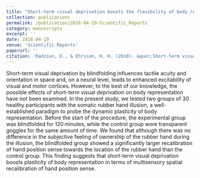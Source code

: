 ```yaml
---
title: "Short-term visual deprivation boosts the flexibility of body representation"
collection: publications
permalink: /publication/2018-04-19-Scientific_Reports
category: manuscripts
excerpt: ''
date: 2018-04-19
venue: 'Scientific Reports'
paperurl: ''
citation: 'Radziun, D., & Ehrsson, H. H. (2018). &quot;Short-term visual deprivation boosts the flexibility of body representation.&quot; <i>Scientific Reports,</i>. 8(1).'
---
```


Short-term visual deprivation by blindfolding influences tactile acuity and orientation in space and, on a neural level, leads to enhanced excitability of visual and motor cortices. However, to the best of our knowledge, the possible effects of short-term visual deprivation on body representation have not been examined. In the present study, we tested two groups of 30 healthy participants with the somatic rubber hand illusion, a well-established paradigm to probe the dynamic plasticity of body representation. Before the start of the procedure, the experimental group was blindfolded for 120 minutes, while the control group wore transparent goggles for the same amount of time. We found that although there was no difference in the subjective feeling of ownership of the rubber hand during the illusion, the blindfolded group showed a significantly larger recalibration of hand position sense towards the location of the rubber hand than the control group. This finding suggests that short-term visual deprivation boosts plasticity of body representation in terms of multisensory spatial recalibration of hand position sense.